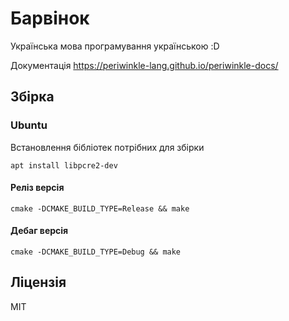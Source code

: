 # Барвінок
Українська мова програмування українською :D

Документація https://periwinkle-lang.github.io/periwinkle-docs/

## Збірка
### Ubuntu
Встановлення бібліотек потрібних для збірки
```shell
apt install libpcre2-dev
```
#### Реліз версія
```shell
cmake -DCMAKE_BUILD_TYPE=Release && make
```
#### Дебаг версія
```shell
cmake -DCMAKE_BUILD_TYPE=Debug && make
```

## Ліцензія

MIT